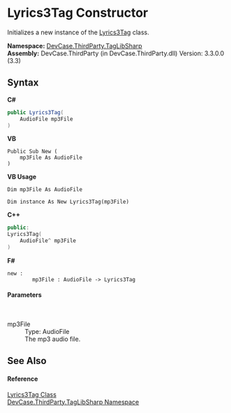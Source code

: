 # Lyrics3Tag Constructor 
 

Initializes a new instance of the <a href="T_DevCase_ThirdParty_TagLibSharp_Lyrics3Tag">Lyrics3Tag</a> class.

**Namespace:**&nbsp;<a href="N_DevCase_ThirdParty_TagLibSharp">DevCase.ThirdParty.TagLibSharp</a><br />**Assembly:**&nbsp;DevCase.ThirdParty (in DevCase.ThirdParty.dll) Version: 3.3.0.0 (3.3)

## Syntax

**C#**<br />
``` C#
public Lyrics3Tag(
	AudioFile mp3File
)
```

**VB**<br />
``` VB
Public Sub New ( 
	mp3File As AudioFile
)
```

**VB Usage**<br />
``` VB Usage
Dim mp3File As AudioFile

Dim instance As New Lyrics3Tag(mp3File)
```

**C++**<br />
``` C++
public:
Lyrics3Tag(
	AudioFile^ mp3File
)
```

**F#**<br />
``` F#
new : 
        mp3File : AudioFile -> Lyrics3Tag
```


#### Parameters
&nbsp;<dl><dt>mp3File</dt><dd>Type: AudioFile<br />The mp3 audio file.</dd></dl>

## See Also


#### Reference
<a href="T_DevCase_ThirdParty_TagLibSharp_Lyrics3Tag">Lyrics3Tag Class</a><br /><a href="N_DevCase_ThirdParty_TagLibSharp">DevCase.ThirdParty.TagLibSharp Namespace</a><br />